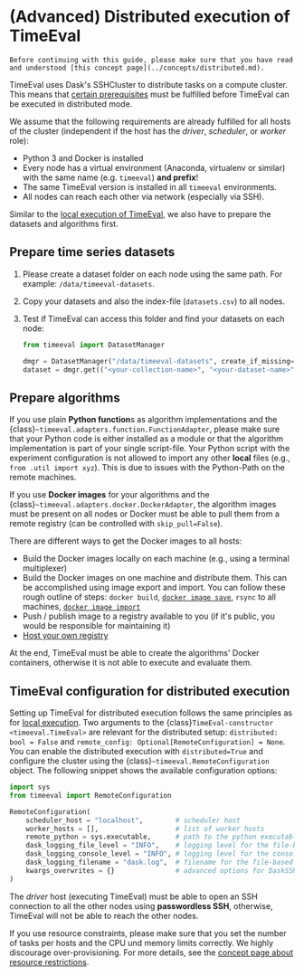 # (Advanced) Distributed execution of TimeEval

```{important}
Before continuing with this guide, please make sure that you have read and understood [this concept page](../concepts/distributed.md).
```

TimeEval uses Dask's SSHCluster to distribute tasks on a compute cluster.
This means that [certain prerequisites](../concepts/distributed.md#cluster-requirements) must be fulfilled before TimeEval can be executed in distributed mode.

We assume that the following requirements are already fulfilled for all hosts of the cluster (independent if the host has the _driver_, _scheduler_, or _worker_ role):

- Python 3 and Docker is installed
- Every node has a virtual environment (Anaconda, virtualenv or similar) with the same name (e.g. `timeeval`) **and prefix**!
- The same TimeEval version is installed in all `timeeval` environments.
- All nodes can reach each other via network (especially via SSH).

Similar to the [local execution of TimeEval](usage-timeeval.md), we also have to prepare the datasets and algorithms first.

## Prepare time series datasets

1. Please create a dataset folder on each node using the same path. For example: `/data/timeeval-datasets`.
2. Copy your datasets and also the index-file (`datasets.csv`) to all nodes.
3. Test if TimeEval can access this folder and find your datasets on each node:

   ```python
   from timeeval import DatasetManager

   dmgr = DatasetManager("/data/timeeval-datasets", create_if_missing=False)
   dataset = dmgr.get(("<your-collection-name>", "<your-dataset-name>"))
   ```

## Prepare algorithms

If you use plain **Python function**s as algorithm implementations and the {class}`~timeeval.adapters.function.FunctionAdapter`,
please make sure that your Python code is either installed as a module or that the algorithm implementation is part of your single script-file.
Your Python script with the experiment configuration is not allowed to import any other **local** files (e.g., `from .util import xyz`).
This is due to issues with the Python-Path on the remote machines.

If you use **Docker images** for your algorithms and the {class}`~timeeval.adapters.docker.DockerAdapter`,
the algorithm images must be present on all nodes or Docker must be able to pull them from a remote registry (can be controlled with `skip_pull=False`).

There are different ways to get the Docker images to all hosts:

- Build the Docker images locally on each machine (e.g., using a terminal multiplexer)
- Build the Docker images on one machine and distribute them.
  This can be accomplished using image export and import.
  You can follow these rough outline of steps: `docker build`, [`docker image save`](https://docs.docker.com/engine/reference/commandline/image_save/), `rsync` to all machines, [`docker image import`](https://docs.docker.com/engine/reference/commandline/image_import/)
- Push / publish image to a registry available to you (if it's public, you would be responsible for maintaining it)
- [Host your own registry](https://distribution.github.io/distribution/about/)

At the end, TimeEval must be able to create the algorithms' Docker containers, otherwise it is not able to execute and evaluate them.

## TimeEval configuration for distributed execution

Setting up TimeEval for distributed execution follows the same principles as for [local execution](usage-timeeval.md#configure-evaluation-run).
Two arguments to the {class}`TimeEval-constructor <timeeval.TimeEval>` are relevant for the distributed setup:
`distributed: bool = False` and `remote_config: Optional[RemoteConfiguration] = None`.
You can enable the distributed execution with `distributed=True` and configure the cluster using the {class}`~timeeval.RemoteConfiguration` object.
The following snippet shows the available configuration options:

```python
import sys
from timeeval import RemoteConfiguration

RemoteConfiguration(
    scheduler_host = "localhost",        # scheduler host
    worker_hosts = [],                   # list of worker hosts
    remote_python = sys.executable,      # path to the python executable (same on all hosts)
    dask_logging_file_level = "INFO",    # logging level for the file-based logger
    dask_logging_console_level = "INFO", # logging level for the console logger
    dask_logging_filename = "dask.log",  # filename for the file-based logger used for the Dask-logs
    kwargs_overwrites = {}               # advanced options for DaskSSHCluster
)
```

The _driver_ host (executing TimeEval) must be able to open an SSH connection to all the other nodes using **passwordless SSH**,
otherwise, TimeEval will not be able to reach the other nodes.

If you use resource constraints, please make sure that you set the number of tasks per hosts and the CPU und memory limits correctly.
We highly discourage over-provisioning.
For more details, see the [concept page about resource restrictions](../concepts/configuration.md#resource-restrictions).
